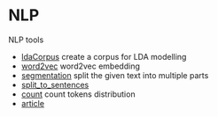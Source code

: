 # NLP

NLP tools

+ [ldaCorpus](NLP/ldaCorpus.1) create a corpus for LDA modelling
+ [word2vec](NLP/word2vec.1) word2vec embedding
+ [segmentation](NLP/segmentation.1) split the given text into multiple parts
+ [split_to_sentences](NLP/split_to_sentences.1) 
+ [count](NLP/count.1) count tokens distribution
+ [article](NLP/article.1) 
